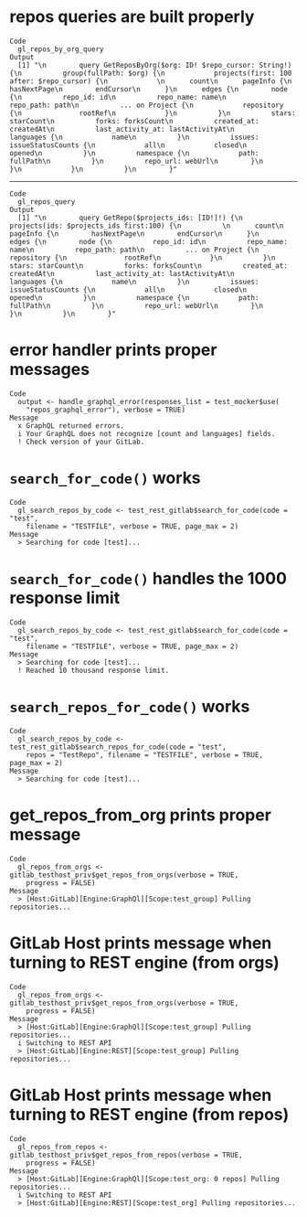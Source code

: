 # repos queries are built properly

    Code
      gl_repos_by_org_query
    Output
      [1] "\n        query GetReposByOrg($org: ID! $repo_cursor: String!) {\n          group(fullPath: $org) {\n            projects(first: 100 after: $repo_cursor) {\n            \n      count\n      pageInfo {\n        hasNextPage\n        endCursor\n      }\n      edges {\n        node {\n          repo_id: id\n          repo_name: name\n          repo_path: path\n          ... on Project {\n            repository {\n              rootRef\n            }\n          }\n          stars: starCount\n          forks: forksCount\n          created_at: createdAt\n          last_activity_at: lastActivityAt\n          languages {\n            name\n          }\n          issues: issueStatusCounts {\n            all\n            closed\n            opened\n          }\n          namespace {\n            path: fullPath\n          }\n          repo_url: webUrl\n        }\n      }\n            }\n          }\n        }"

---

    Code
      gl_repos_query
    Output
      [1] "\n        query GetRepo($projects_ids: [ID!]!) {\n          projects(ids: $projects_ids first:100) {\n          \n      count\n      pageInfo {\n        hasNextPage\n        endCursor\n      }\n      edges {\n        node {\n          repo_id: id\n          repo_name: name\n          repo_path: path\n          ... on Project {\n            repository {\n              rootRef\n            }\n          }\n          stars: starCount\n          forks: forksCount\n          created_at: createdAt\n          last_activity_at: lastActivityAt\n          languages {\n            name\n          }\n          issues: issueStatusCounts {\n            all\n            closed\n            opened\n          }\n          namespace {\n            path: fullPath\n          }\n          repo_url: webUrl\n        }\n      }\n          }\n        }"

# error handler prints proper messages

    Code
      output <- handle_graphql_error(responses_list = test_mocker$use(
        "repos_graphql_error"), verbose = TRUE)
    Message
      x GraphQL returned errors.
      i Your GraphQL does not recognize [count and languages] fields.
      ! Check version of your GitLab.

# `search_for_code()` works

    Code
      gl_search_repos_by_code <- test_rest_gitlab$search_for_code(code = "test",
        filename = "TESTFILE", verbose = TRUE, page_max = 2)
    Message
      > Searching for code [test]...

# `search_for_code()` handles the 1000 response limit

    Code
      gl_search_repos_by_code <- test_rest_gitlab$search_for_code(code = "test",
        filename = "TESTFILE", verbose = TRUE, page_max = 2)
    Message
      > Searching for code [test]...
      ! Reached 10 thousand response limit.

# `search_repos_for_code()` works

    Code
      gl_search_repos_by_code <- test_rest_gitlab$search_repos_for_code(code = "test",
        repos = "TestRepo", filename = "TESTFILE", verbose = TRUE, page_max = 2)
    Message
      > Searching for code [test]...

# get_repos_from_org prints proper message

    Code
      gl_repos_from_orgs <- gitlab_testhost_priv$get_repos_from_orgs(verbose = TRUE,
        progress = FALSE)
    Message
      > [Host:GitLab][Engine:GraphQl][Scope:test_group] Pulling repositories...

# GitLab Host prints message when turning to REST engine (from orgs)

    Code
      gl_repos_from_orgs <- gitlab_testhost_priv$get_repos_from_orgs(verbose = TRUE,
        progress = FALSE)
    Message
      > [Host:GitLab][Engine:GraphQl][Scope:test_group] Pulling repositories...
      i Switching to REST API
      > [Host:GitLab][Engine:REST][Scope:test_group] Pulling repositories...

# GitLab Host prints message when turning to REST engine (from repos)

    Code
      gl_repos_from_repos <- gitlab_testhost_priv$get_repos_from_repos(verbose = TRUE,
        progress = FALSE)
    Message
      > [Host:GitLab][Engine:GraphQl][Scope:test_org: 0 repos] Pulling repositories...
      i Switching to REST API
      > [Host:GitLab][Engine:REST][Scope:test_org] Pulling repositories...

